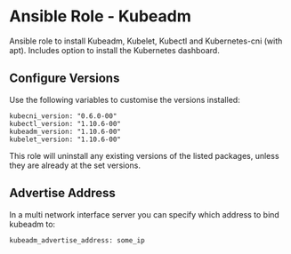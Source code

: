 # Ansible Role - Kubeadm

Ansible role to install Kubeadm, Kubelet, Kubectl and Kubernetes-cni (with apt). Includes option to install the Kubernetes dashboard.

## Configure Versions

Use the following variables to customise the versions installed:

```
kubecni_version: "0.6.0-00"
kubectl_version: "1.10.6-00"
kubeadm_version: "1.10.6-00"
kubelet_version: "1.10.6-00"
```

This role will uninstall any existing versions of the listed packages, unless they are already at the set versions.

## Advertise Address

In a multi network interface server you can specify which address to bind kubeadm to:

```
kubeadm_advertise_address: some_ip
```

